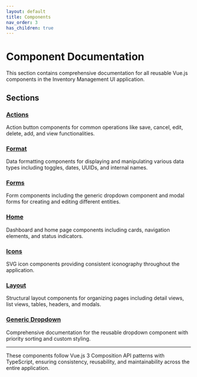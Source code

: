 ```yaml
---
layout: default
title: Components
nav_order: 3
has_children: true
---
```


# Component Documentation

This section contains comprehensive documentation for all reusable Vue.js components in the Inventory Management UI application.

## Sections

### [Actions](Actions)
Action button components for common operations like save, cancel, edit, delete, add, and view functionalities.

### [Format](Format)
Data formatting components for displaying and manipulating various data types including toggles, dates, UUIDs, and internal names.

### [Forms](Forms)
Form components including the generic dropdown component and modal forms for creating and editing different entities.

### [Home](Home)
Dashboard and home page components including cards, navigation elements, and status indicators.

### [Icons](Icons)
SVG icon components providing consistent iconography throughout the application.

### [Layout](Layout)
Structural layout components for organizing pages including detail views, list views, tables, headers, and modals.

### [Generic Dropdown](GenericDropdown)
Comprehensive documentation for the reusable dropdown component with priority sorting and custom styling.

---

These components follow Vue.js 3 Composition API patterns with TypeScript, ensuring consistency, reusability, and maintainability across the entire application.
